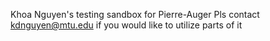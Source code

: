 Khoa Nguyen's testing sandbox for Pierre-Auger
Pls contact kdnguyen@mtu.edu if you would like to utilize parts of it
